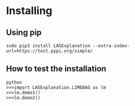 

# Installing

## Using pip

```
sudo pip3 install LASExplanation --extra-index-url=https://test.pypi.org/simple/
```

## How to test the installation

```
python
>>>import LASExplanation.LIMEBAG as lm
>>>lm.demo1()
>>>lm.demo2()
```
